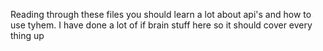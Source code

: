 Reading through these files you should learn a lot about api's and how to use tyhem. I have done a lot of if brain stuff here so it should cover every thing up
